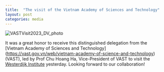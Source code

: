 ```yaml
---
title:  "The visit of the Vietnam Academy of Sciences and Technology"
layout: post
categories: media
---
```


![VASTVisit2023_DV_photo](https://vuthuyduong.github.io/photos/VAST.jpg)


It was a great honor to receive this distinguished delegation from the [Vietnam Academy of Sciences and Technology] (https://vast.gov.vn/web/vietnam-academy-of-science-and-technology) (VAST), led by Prof Chu Hoang Ha, 
Vice-President of VAST to visit the [Westerdijk Institute](https://wi.knaw.nl/) yesterday. Looking forward to our collaboration!
